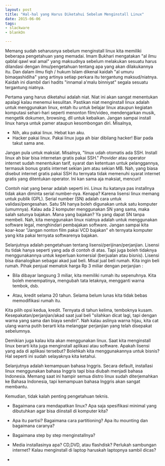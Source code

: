 ```yaml
---
layout: post
title: "Hal-hal yang Harus Diketahui Sebelum Menginstall Linux"
date: 2015-06-06
tags: 
- slackware
- blankOn

---
```

Memang sudah seharusnya sebelum menginstall linux kita memiliki beberapa pengetahuan yang memadai. Imam Bukhari mengatakan "al ilmu qablal qawl wal amal" yang maksudnya sebelum melakukan sesuatu harus dilandasi dengan ilmu/pengetahuan tentang apa yang akan dilakukannya itu. Dan dalam ilmu fiqh / hukum Islam dikenal kaidah "al umuru bimaqashidiha" yang artinya setiap perkara itu tergantung maksud/niatnya. Kaidah ini diambil dari hadits "innamal a'malu binniyat" segala sesuatu tergantung niatnya.

Pertama yang harus diketahui adalah niat. Niat ini akan sangat menentukan apalagi kalau menemui kesulitan. Pastikan niat menginstall linux adalah untuk menggunakan linux, entah itu untuk belajar linux ataupun kegiatan komputasi sehari-hari seperti menonton film/video, mendengarkan musik, mengetik dokumen, browsing, dll untuk kebaikan. Jangan sampai install linux hanya untuk pamer ataupun kesombongan diri. Misalnya, 

- Nih, aku pakai linux. Hebat kan aku.
- Hacker pakai linux. Pakai linux juga ah biar dibilang hacker! Biar pada takut sama ane.

Jangan pula untuk maksiat. Misalnya, "linux udah otomatis ada SSH. Install linux ah biar bisa internetan gratis pakai SSH." _Provider_ atau operator internet sudah menentukan tarif, syarat dan ketentuan untuk pelanggannya, termasuk bonus gratis internet sekian jam atau sekian MB. Nah, yang biasa disebut internet gratis pakai SSH itu ternyata tidak memenuhi syarat internet gratis yang ditentukan operator. Ini kan sama aja maksiat, mencuri!

Contoh niat yang benar adalah seperti ini. Linux itu katanya pas installnya tidak akan diminta serial number-nya. Kenapa? Karena lisensi linux memang untuk publik (GPL). Serial number (SN) adalah cara untuk validasi/pengesahan. Satu SN hanya boleh digunakan untuk satu komputer (umumnya). Kalau ada 2 komputer menggunakan SN yang sama, maka salah satunya bajakan. Mana yang bajakan? Ya yang dapat SN tanpa membeli. Nah, kita menggunakan linux niatnya adalah untuk menggunakan software legal, menghindari pembajakan software. Jangan sampai kita koar-koar "Jangan nonton film pakai VCD bajakan" eh ternyata komputer yang kita pakai ternyata softwarenya bajakan.

Selanjutnya adalah pengetahuan tentang lisensi/perijinan/perjanjian. Lisensi itu tidak hanya seperti yang ada di contoh di atas. Tapi juga boleh tidaknya menggunakannya untuk keperluan komersial (berjualan atau bisnis). Lisensi bisa dianalogikan sebagai akad jual beli. Misal jual beli rumah. Kita ingin beli rumah. Pihak penjual mematok harga Rp 3 miliar dengan perjanjian :

- Bila dibayar langsung 3 miliar, kita memiliki rumah itu sepenuhnya. Kita boleh menempatinya, mengubah tata letaknya, mengganti warna tembok, dsb.

- Atau, kredit selama 20 tahun. Selama belum lunas kita tidak bebas memodifikasi rumah itu. 

Kita pilih opsi kedua, kredit.  Ternyata di tahun kelima, temboknya kusam. Kesepakatan/perjanjian/akad saat jual beli "silahkan dicat lagi, tapi dengan warna yang sama dan biaya sendiri". Nah kalau aslinya warna hijau, kita cat ulang warna putih berarti kita melanggar perjanjian yang telah disepakat sebelumnya.

Demikian juga kalau kita akan menggunakan linux. Saat kita menginstall linux berarti kita juga menginstall aplikasi atau software. Apakah lisensi yang ada di aplikasi tersebut? Bolehkah kita menggunakannya untuk bisnis? Hal seperti ini sudah selayaknya kita ketahui.

Selanjutnya adalah kemampuan bahasa Inggris. Secara default, installasi linux menggunakan bahasa Inggris tapi bisa diubah menjadi bahasa Indonesia. Memang saat ini hampir semua distro linux sudah diterjemahkan ke Bahasa Indonesia, tapi kemampuan bahasa Inggris akan sangat membantu.

Kemudian, tidak kalah penting pengetahuan teknis.

- Bagaimana cara mendapatkan linux? Apa saja spesifikasi minimal yang dibutuhkan agar bisa diinstall di komputer kita?

- Apa itu partisi? Bagaimana cara partitioning? Apa itu mounting dan bagaimana caranya? 

- Bagaimana step by step menginstallnya?

- Media installasinya apa? CD,DVD, atau flashdisk? Perlukah sambungan internet? Kalau menginstall di laptop haruskah laptopnya sambil dicas?
- 
